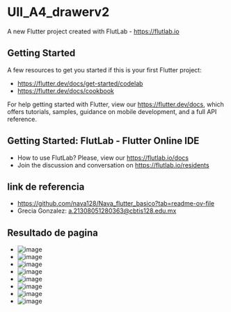# UII_A4_drawerv2

A new Flutter project created with FlutLab - https://flutlab.io

## Getting Started

A few resources to get you started if this is your first Flutter project:

- https://flutter.dev/docs/get-started/codelab
- https://flutter.dev/docs/cookbook

For help getting started with Flutter, view our
https://flutter.dev/docs, which offers tutorials,
samples, guidance on mobile development, and a full API reference.

## Getting Started: FlutLab - Flutter Online IDE

- How to use FlutLab? Please, view our https://flutlab.io/docs
- Join the discussion and conversation on https://flutlab.io/residents

## link de referencia
- https://github.com/nava128/Nava_flutter_basico?tab=readme-ov-file
- Grecia Gonzalez: a.21308051280363@cbtis128.edu.mx

## Resultado de pagina
- ![image](https://github.com/GonzalezBGA128/UII-ACT4-drawerv2/assets/144726562/ca9d3198-8964-4a86-9030-25fb2399fd48)
- ![image](https://github.com/GonzalezBGA128/UII-ACT4-drawerv2/assets/144726562/e1af6bc1-c353-4faf-a0df-b444a4832644)
- ![image](https://github.com/GonzalezBGA128/UII-ACT4-drawerv2/assets/144726562/92e9bd75-b5fe-4af8-91e9-5a254654c4e3)
- ![image](https://github.com/GonzalezBGA128/UII-ACT4-drawerv2/assets/144726562/571ec314-74d2-4b8e-bc93-75edb2c4d1d2)
- ![image](https://github.com/GonzalezBGA128/UII-ACT4-drawerv2/assets/144726562/b28e34e8-a1e6-4abc-a513-09aad41554e9)
- ![image](https://github.com/GonzalezBGA128/UII-ACT4-drawerv2/assets/144726562/4a00d987-7d5f-4bea-8f5a-12f08da702da)
- ![image](https://github.com/GonzalezBGA128/UII-ACT4-drawerv2/assets/144726562/1ea069b4-37db-4a0c-ad6e-cc6fbe5abc87)
- ![image](https://github.com/GonzalezBGA128/UII-ACT4-drawerv2/assets/144726562/32a9c200-0325-4fea-b221-5357850fb735)







